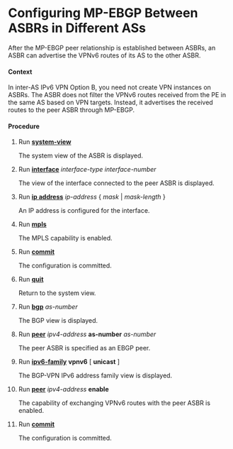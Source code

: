 Configuring MP-EBGP Between ASBRs in Different ASs
==================================================

After the MP-EBGP peer relationship is established between ASBRs, an ASBR can advertise the VPNv6 routes of its AS to the other ASBR.

#### Context

In inter-AS IPv6 VPN Option B, you need not create VPN instances on ASBRs. The ASBR does not filter the VPNv6 routes received from the PE in the same AS based on VPN targets. Instead, it advertises the received routes to the peer ASBR through MP-EBGP.


#### Procedure

1. Run [**system-view**](cmdqueryname=system-view)
   
   
   
   The system view of the ASBR is displayed.
2. Run [**interface**](cmdqueryname=interface) *interface-type* *interface-number*
   
   
   
   The view of the interface connected to the peer ASBR is displayed.
3. Run [**ip address**](cmdqueryname=ip+address) *ip-address* { *mask* | *mask-length* }
   
   
   
   An IP address is configured for the interface.
4. Run [**mpls**](cmdqueryname=mpls)
   
   
   
   The MPLS capability is enabled.
5. Run [**commit**](cmdqueryname=commit)
   
   
   
   The configuration is committed.
6. Run [**quit**](cmdqueryname=quit)
   
   
   
   Return to the system view.
7. Run [**bgp**](cmdqueryname=bgp) *as-number*
   
   
   
   The BGP view is displayed.
8. Run [**peer**](cmdqueryname=peer) *ipv4-address* **as-number** *as-number*
   
   
   
   The peer ASBR is specified as an EBGP peer.
9. Run [**ipv6-family**](cmdqueryname=ipv6-family) **vpnv6** [ **unicast** ]
   
   
   
   The BGP-VPN IPv6 address family view is displayed.
10. Run [**peer**](cmdqueryname=peer) *ipv4-address* **enable**
    
    
    
    The capability of exchanging VPNv6 routes with the peer ASBR is enabled.
11. Run [**commit**](cmdqueryname=commit)
    
    
    
    The configuration is committed.